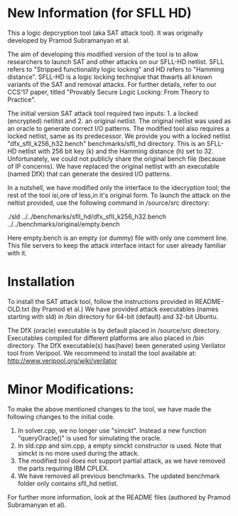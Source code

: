 New Information (for SFLL HD)
=============================

This a logic depcryption tool (aka SAT attack tool). It was originally developed by Pramod Subramanyan et al.

The aim of developing this modified version of the tool is to allow researchers to launch SAT and other attacks on our SFLL-HD netlist. 
SFLL refers to "Stripped functionality logic locking" and HD refers to "Hamming distance". 
SFLL-HD is a logic locking technqiue that thwarts all known variants of the SAT and removal attacks. For further details,  refer to our CCS'17 paper, titled "Provably Secure Logic Locking: From Theory to Practice".

The initial version SAT attack tool required two inputs: 1. a locked (encrypted) netlitst and 2. an original netlist. The original netlist was used as an oracle to generate correct I/O patterns. 
The modified tool also requires a locked netlist, same as its predecessor. We provide you with a locked netlist "dfx_sfll_k256_h32.bench" benchmarks/sfll_hd directory. This is an SFLL-HD netlist with 256 bit key (k) and the Hamming distance (h) set to 32. 
Unfortunately, we could not publicly share the original bench file (because of IP concerns). 
We have replaced the original netlist with an executable (named DfX) that can generate the desired I/O patterns. 


In a nutshell, we have modified only the interface to the idecryption tool; the rest of the tool isi,ore of less,in it's original form.
To launch the attack on the neltist provided, use the following command in /source/src directory:

./sld ../../benchmarks/sfll_hd/dfx_sfll_k256_h32.bench ../../benchmarks/original/empty.bench
 
Here empty.bench is an empty (or dummy) file with only one comment line. This file servers to keep the attack interface intact for user already familiar with it. 


Installation
==============
To install the SAT attack tool, follow the instructions provided in README-OLD.txt (by Pramod et al.)
We have provided attack executables (names starting with sld) in /bin directory for 64-bit (default) and 32-bit Ubuntu. 

The DfX  (oracle) executable is by default placed in /source/src directory. Executables compiled for different platforms are also placed in /bin directory. 
The DfX executable(s) has(have) been generated using Verilator tool from Veripool. We recommend to install the tool available at: http://www.veripool.org/wiki/verilator


Minor Modifications:
========================================
To make the above mentioned changes to the tool, we have made the following changes to the initial code. 
1. In solver.cpp,  we no longer use "simckt". Instead a new function  "queryOracle()" is used for simulating the oracle.
2. In sld.cpp and sim.cpp, a empty simckt constructor is used. Note that simckt is no more used during the attack. 
3. The modified tool does not support partial attack, as we have removed the parts requiring IBM CPLEX.  
4. We have removed all previous benchmarks. The updated benchmark folder only contains sfll_hd netlist.  

For further more information, look at the README files (authored by Pramod Subramanyan et al). 
